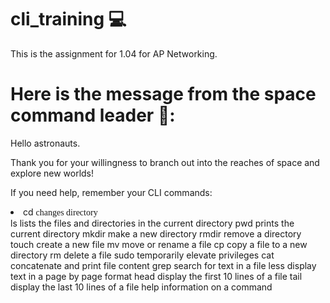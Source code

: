 # cli_training 💻
This is the assignment for 1.04 for AP Networking. 

# Here is the message from the space command leader 🚀: 

Hello astronauts. 

Thank you for your willingness to branch out 
into the reaches of space and explore new worlds!

If you need help, remember your CLI commands:

<li> cd <span style = "font-family: 'Georgia'">changes directory </span></li>
ls lists the files and directories in the current directory
pwd prints the current directory
mkdir make a new directory
rmdir remove a directory
touch create a new file
mv move or rename a file
cp copy a file to a new directory
rm delete a file
sudo temporarily elevate privileges 
cat concatenate and print file content
grep search for text in a file
less display text in a page by page format
head display the first 10 lines of a file
tail display the last 10 lines of a file
help information on a command

